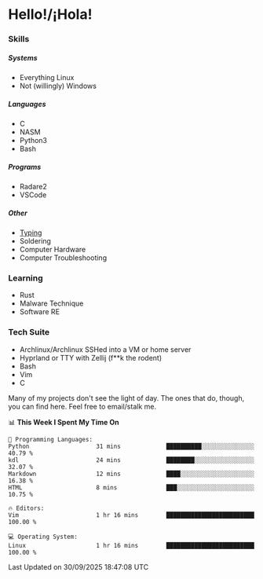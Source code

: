 # Hello!/¡Hola!

### Skills

##### Systems

- Everything Linux
- Not (willingly) Windows

##### Languages

- C
- NASM
- Python3
- Bash

##### Programs

- Radare2
- VSCode

##### Other

- [Typing](https://monkeytype.com/profile/IngenuineIntel)
- Soldering
- Computer Hardware
- Computer Troubleshooting

### Learning

- Rust
- Malware Technique
- Software RE

### Tech Suite

- Archlinux/Archlinux SSHed into a VM or home server
- Hyprland or TTY with Zellij (f**k the rodent)
- Bash
- Vim
- C

Many of my projects don't see the light of day. The ones that do, though, you
can find here. Feel free to email/stalk me.

<!--START_SECTION:waka-->
📊 **This Week I Spent My Time On** 

```text
💬 Programming Languages: 
Python                   31 mins             ██████████░░░░░░░░░░░░░░░   40.79 % 
kdl                      24 mins             ████████░░░░░░░░░░░░░░░░░   32.07 % 
Markdown                 12 mins             ████░░░░░░░░░░░░░░░░░░░░░   16.38 % 
HTML                     8 mins              ███░░░░░░░░░░░░░░░░░░░░░░   10.75 % 

🔥 Editors: 
Vim                      1 hr 16 mins        █████████████████████████   100.00 % 

💻 Operating System: 
Linux                    1 hr 16 mins        █████████████████████████   100.00 % 
```


 Last Updated on 30/09/2025 18:47:08 UTC
<!--END_SECTION:waka-->
